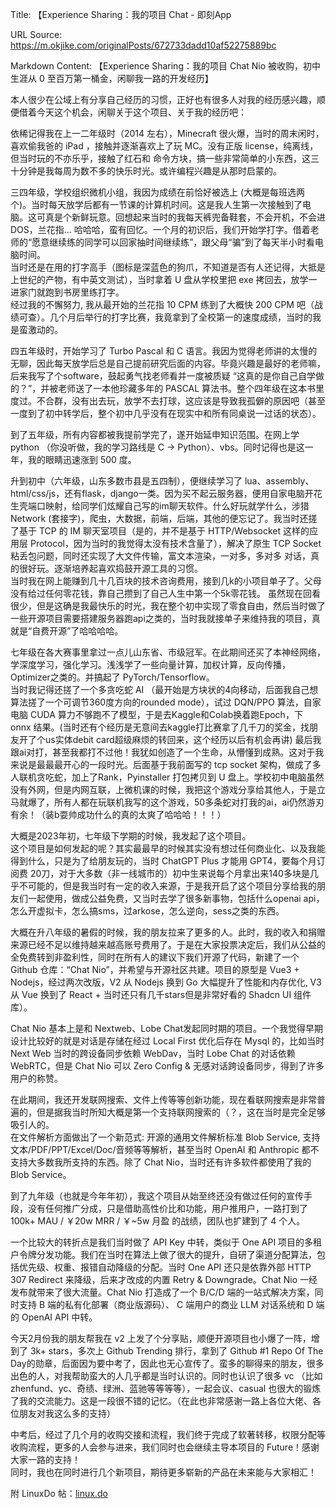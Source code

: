 Title: 【Experience Sharing：我的项目 Chat - 即刻App

URL Source: https://m.okjike.com/originalPosts/672733dadd10af52275889bc

Markdown Content:
【Experience Sharing：我的项目 Chat Nio 被收购，初中生涯从 0 至百万第一桶金，闲聊我一路的开发经历】

本人很少在公域上有分享自己经历的习惯，正好也有很多人对我的经历感兴趣，顺便借着今天这个机会，闲聊关于这个项目、关于我的经历吧：

依稀记得我在上一二年级时（2014 左右），Minecraft 很火爆，当时的周末闲时，喜欢偷我爸的 iPad ，接触并逐渐喜欢上了玩 MC。没有正版 license，纯离线，但当时玩的不亦乐乎，接触了红石和 命令方块，搞一些非常简单的小东西，这三十分钟是我每周为数不多的快乐时光。或许编程兴趣是从那时启蒙的。

三四年级，学校组织微机小组，我因为成绩在前恰好被选上 (大概是每班选两个)。当时每天放学后都有一节课的计算机时间。这是我人生第一次接触到了电脑。这可真是个新鲜玩意。回想起来当时的我每天裤兜备鞋套，不会开机，不会进 DOS，兰花指... 哈哈哈，蛮有回忆。一个月的初识后，我们开始学打字。借着老师的“愿意继续练的同学可以回家抽时间继续练”，跟父母“骗”到了每天半小时看电脑时间。  
当时还是在用的打字高手（图标是深蓝色的狗爪，不知道是否有人还记得，大抵是上世纪的产物，有中英文测试），当时拿着 U 盘从学校里把 exe 拷回去，放学一进家门就跑到书房里练打字。  
经过我的不懈努力, 我从最开始的兰花指 10 CPM 练到了大概快 200 CPM 吧（战绩可查）。几个月后举行的打字比赛，我竟拿到了全校第一的速度成绩，当时的我是蛮激动的。

四五年级时，开始学习了 Turbo Pascal 和 C 语言。我因为觉得老师讲的太慢的无聊，因此每天放学后总是自己提前研究后面的内容。毕竟兴趣是最好的老师嘛，后来我写了个software，鼓起勇气找老师看并一度被质疑 “这真的是你自己自学做的？”，并被老师送了一本他珍藏多年的 PASCAL 算法书。整个四年级在这本书里度过。不合群，没有出去玩，放学不去打球，这应该是导致我孤僻的原因吧（甚至一度到了初中转学后，整个初中几乎没有在现实中和所有同桌说一过话的状态）。

到了五年级，所有内容都被我提前学完了，遂开始延申知识范围。在网上学python （你没听做，我的学习路线是 C -\> Python）、vbs。同时记得也是这一年，我的眼睛迅速涨到 500 度。

升到初中（六年级，山东多数市县是五四制），便继续学习了 lua、assembly、html/css/js，还有flask，django一类。因为买不起云服务器，便用自家电脑开花生壳端口映射，给同学们炫耀自己写的im聊天软件。什么好玩就学什么，涉猎 Network (套接字)，爬虫，大数据，前端，后端，其他的便忘记了。我当时还搓了基于 TCP 的 IM 聊天室项目（是的，并不是基于 HTTP/Websocket 这样的应用层 Protocol，因为当时的我觉得太没有技术含量了），解决了原生 TCP Socket 粘丢包问题，同时还实现了大文件传输，富文本渲染，一对多，多对多 对话，真的很好玩。逐渐培养起喜欢捣鼓开源工具的习惯。  
当时我在网上能赚到几十几百块的技术咨询费用，接到几k的小项目单子了。父母没有给过任何零花钱，靠自己攒到了自己人生中第一个5k零花钱。 虽然现在回看很少，但是这确是我最快乐的时光，我在整个初中实现了零食自由，然后当时做了一些开源项目需要搭建服务器跑api之类的，当时我就接单子来维持我的项目，真就是“自费开源”了哈哈哈哈。

七年级在各大赛事里拿过一点儿山东省、市级冠军。在此期间还买了本神经网络，学深度学习，强化学习。浅浅学了一些向量计算，加权计算，反向传播，Optimizer之类的。并搞起了 PyTorch/Tensorflow。  
当时我记得还搓了一个多贪吃蛇 AI （最开始是方块状的4向移动，后面我自己想算法搓了一个可调节360度方向的rounded mode），试过 DQN/PPO 算法，自家电脑 CUDA 算力不够跑不了模型，于是去Kaggle和Colab换着跑Epoch，下 onnx 结果。(当时还有个经历是无意间去kaggle打比赛拿了几千刀的奖金，找朋友开了个us实体debit card超级麻烦的转回来，这个经历以后有机会再讲) 最后我跟ai对打，甚至我都打不过他！我犹如创造了一个生命，从懵懂到成熟。这对于我来说是最最最开心的一段时光。后面基于我前面写的 tcp socket 架构，做成了多人联机贪吃蛇，加上了Rank，Pyinstaller 打包拷贝到 U 盘上。学校初中电脑虽然没有外网，但是内网互联，上微机课的时候，我把这个游戏分享给其他人，于是立马就爆了，所有人都在玩联机我写的这个游戏，50多条蛇对打我的ai，ai仍然游刃有余！（装b耍帅成功什么的真的太爽了哈哈哈！！！）

大概是2023年初，七年级下学期的时候，我发起了这个项目。  
这个项目是如何发起的呢？其实最最早的时候其实没有想过任何商业化、以及我能得到什么，只是为了给朋友玩的，当时 ChatGPT Plus 才能用 GPT4，要每个月订阅费 20刀，对于大多数（非一线城市的）初中生来说每个月拿出来140多块是几乎不可能的，但是我当时有一定的收入来源，于是我开启了这个项目分享给我的朋友们一起使用，做成公益免费，又当时去学了很多新事物，包括什么openai api，怎么开虚拟卡，怎么搞sms，过arkose，怎么逆向，sess之类的东西。

大概在升八年级的暑假的时候，我的朋友拉来了更多的人。此时，我的收入和捐赠来源已经不足以维持越来越高账号费用了。于是在大家投票决定后，我们从公益的全免费转到非盈利性，同时在所有人的建议下我们开源了代码，新建了一个 Github 仓库：“Chat Nio”，并希望与开源社区共建。项目的原型是 Vue3 + Nodejs，经过两次改版，V2 从 Nodejs 换到 Go 大幅提升了性能和内存优化, V3 从 Vue 换到了 React + 当时还只有几千stars但是非常好看的 Shadcn UI 组件库）。

Chat Nio 基本上是和 Nextweb、Lobe Chat发起同时期的项目。一个我觉得早期设计比较好的就是对话是存储在经过 Local First 优化后存在 Mysql 的，比如当时 Next Web 当时的跨设备同步依赖 WebDav，当时 Lobe Chat 的对话依赖 WebRTC，但是 Chat Nio 可以 Zero Config & 无感对话跨设备同步，得到了许多用户的称赞。

在此期间，我还开发联网搜索、文件上传等等创新功能，现在看联网搜索是非常普遍的，但是据我当时所知大概是第一个支持联网搜索的（？，这在当时是完全足够吸引人的。  
在文件解析方面做出了一个新范式: 开源的通用文件解析标准 Blob Service, 支持 文本/PDF/PPT/Excel/Doc/音频等等解析，甚至当时 OpenAI 和 Anthropic 都不支持大多数我所支持的东西。除了 Chat Nio，当时还有许多软件都使用了我的 Blob Service。

到了九年级（也就是今年年初），我这个项目从始至终还没有做过任何的宣传手段，没有任何推广分成，只是借助高性价比和功能，用户推用户，一路打到了 100k+ MAU / ￥20w MRR / ￥~5w 月盈 的战绩，团队也扩建到了 4 个人。

一个比较大的转折点是我们当时做了 API Key 中转，类似于 One API 项目的多租户令牌分发功能。我们在当时在算法上做了很大的提升，自研了渠道分配算法，包括优先级、权重、报错自动降级的分配。当时 One API 还只是依靠外部 HTTP 307 Redirect 来降级，后来才改成的内置 Retry & Downgrade。Chat Nio 一经发布就带来了很大流量。Chat Nio 打造成了一个 B/C/D 端的一站式解决方案，同时支持 B 端的私有化部署（商业版源码）、 C 端用户的商业 LLM 对话系统和 D 端的 OpenAI API 中转。

今天2月份我的朋友帮我在 v2 上发了个分享贴，顺便开源项目也小爆了一阵，增到了 3k+ stars，多次上 Github Trending 排行，拿到了 Github #1 Repo Of The Day的勋章，后面因为要中考了，因此也无心宣传了。蛮多的聊得来的朋友，很多出色的人，对我帮助蛮大的人几乎都是当时认识的。同时也认识了很多 vc （比如zhenfund、yc、奇绩、绿洲、蓝驰等等等等），一起会议、casual 也很大的锻炼了我的交流能力。这是一段很不错的记忆。（在此也非常感谢一路上各位大佬、各位朋友对我这么多的支持）

中考后，经过了几个月的收购交接和流程，我们终于完成了软著转移，权限分配等收购流程，更多的人会参与进来，我们同时也会继续主导本项目的 Future！感谢大家一路的支持！  
同时，我也在同时进行几个新项目，期待更多崭新的产品在未来能与大家相汇！

附 LinuxDo 帖：[linux.do](https://linux.do/t/topic/249061)
